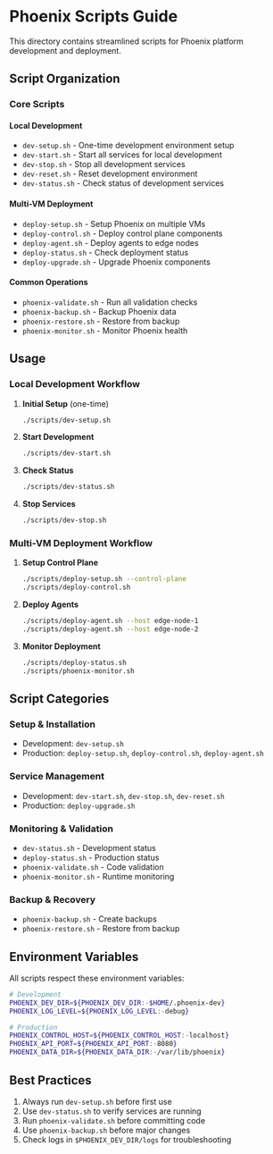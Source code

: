 # Phoenix Scripts Guide

This directory contains streamlined scripts for Phoenix platform development and deployment.

## Script Organization

### Core Scripts

#### Local Development
- `dev-setup.sh` - One-time development environment setup
- `dev-start.sh` - Start all services for local development
- `dev-stop.sh` - Stop all development services
- `dev-reset.sh` - Reset development environment
- `dev-status.sh` - Check status of development services

#### Multi-VM Deployment
- `deploy-setup.sh` - Setup Phoenix on multiple VMs
- `deploy-control.sh` - Deploy control plane components
- `deploy-agent.sh` - Deploy agents to edge nodes
- `deploy-status.sh` - Check deployment status
- `deploy-upgrade.sh` - Upgrade Phoenix components

#### Common Operations
- `phoenix-validate.sh` - Run all validation checks
- `phoenix-backup.sh` - Backup Phoenix data
- `phoenix-restore.sh` - Restore from backup
- `phoenix-monitor.sh` - Monitor Phoenix health

## Usage

### Local Development Workflow

1. **Initial Setup** (one-time)
   ```bash
   ./scripts/dev-setup.sh
   ```

2. **Start Development**
   ```bash
   ./scripts/dev-start.sh
   ```

3. **Check Status**
   ```bash
   ./scripts/dev-status.sh
   ```

4. **Stop Services**
   ```bash
   ./scripts/dev-stop.sh
   ```

### Multi-VM Deployment Workflow

1. **Setup Control Plane**
   ```bash
   ./scripts/deploy-setup.sh --control-plane
   ./scripts/deploy-control.sh
   ```

2. **Deploy Agents**
   ```bash
   ./scripts/deploy-agent.sh --host edge-node-1
   ./scripts/deploy-agent.sh --host edge-node-2
   ```

3. **Monitor Deployment**
   ```bash
   ./scripts/deploy-status.sh
   ./scripts/phoenix-monitor.sh
   ```

## Script Categories

### Setup & Installation
- Development: `dev-setup.sh`
- Production: `deploy-setup.sh`, `deploy-control.sh`, `deploy-agent.sh`

### Service Management
- Development: `dev-start.sh`, `dev-stop.sh`, `dev-reset.sh`
- Production: `deploy-upgrade.sh`

### Monitoring & Validation
- `dev-status.sh` - Development status
- `deploy-status.sh` - Production status
- `phoenix-validate.sh` - Code validation
- `phoenix-monitor.sh` - Runtime monitoring

### Backup & Recovery
- `phoenix-backup.sh` - Create backups
- `phoenix-restore.sh` - Restore from backup

## Environment Variables

All scripts respect these environment variables:

```bash
# Development
PHOENIX_DEV_DIR=${PHOENIX_DEV_DIR:-$HOME/.phoenix-dev}
PHOENIX_LOG_LEVEL=${PHOENIX_LOG_LEVEL:-debug}

# Production
PHOENIX_CONTROL_HOST=${PHOENIX_CONTROL_HOST:-localhost}
PHOENIX_API_PORT=${PHOENIX_API_PORT:-8080}
PHOENIX_DATA_DIR=${PHOENIX_DATA_DIR:-/var/lib/phoenix}
```

## Best Practices

1. Always run `dev-setup.sh` before first use
2. Use `dev-status.sh` to verify services are running
3. Run `phoenix-validate.sh` before committing code
4. Use `phoenix-backup.sh` before major changes
5. Check logs in `$PHOENIX_DEV_DIR/logs` for troubleshooting